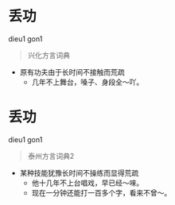 # 丢功
dieu1 gon1
> 兴化方言词典
- 原有功夫由于长时间不接触而荒疏
  - 几年不上舞台，嗓子、身段全～吖。


# 丢功
dieu1 gon1
> 泰州方言词典2
- 某种技能犹豫长时间不操练而显得荒疏
  - 他十几年不上台唱戏，早已经～唻。
  - 现在一分钟还能打一百多个字，看来不曾～。